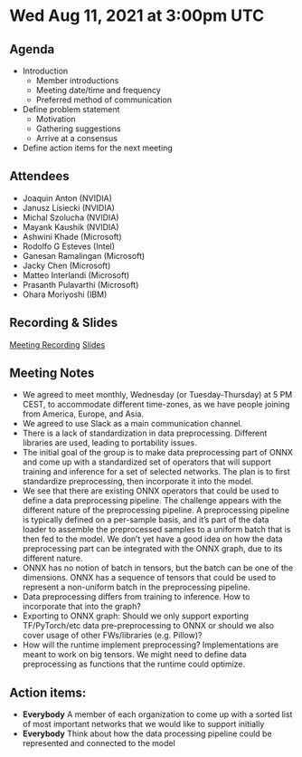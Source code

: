 <!--- SPDX-License-Identifier: Apache-2.0 -->

# Wed Aug 11, 2021 at 3:00pm UTC

## Agenda
* Introduction
  * Member introductions
  * Meeting date/time and frequency
  * Preferred method of communication
* Define problem statement
  * Motivation
  * Gathering suggestions
  * Arrive at a consensus
* Define action items for the next meeting

## Attendees
* Joaquin Anton (NVIDIA)
* Janusz Lisiecki (NVIDIA)
* Michal Szolucha (NVIDIA)
* Mayank Kaushik (NVIDIA)
* Ashwini Khade (Microsoft)
* Rodolfo G Esteves (Intel)
* Ganesan Ramalingan (Microsoft)
* Jacky Chen (Microsoft)
* Matteo Interlandi (Microsoft)
* Prasanth Pulavarthi (Microsoft)
* Ohara Moriyoshi (IBM)

## Recording & Slides

[Meeting Recording](https://lists.lfaidata.foundation/g/onnx-wg-preprocessing/files/ONNX%20pre_post%20processing%20and%20featurization%20WG%20kick-off%20meting-20210811_180626-Meeting%20Recording.mp4)
[Slides](slides/20210811_slides.pdf)

## Meeting Notes

* We agreed to meet monthly, Wednesday (or Tuesday-Thursday) at 5 PM CEST, to accommodate different time-zones, as we have people joining from America, Europe, and Asia.
* We agreed to use Slack as a main communication channel.
* There is a lack of standardization in data preprocessing. Different libraries are used, leading to portability issues.
* The initial goal of the group is to make data preprocessing part of ONNX and come up with a standardized set of operators that will support training and inference for a set of selected networks. The plan is to first standardize preprocessing, then incorporate it into the model.
* We see that there are existing ONNX operators that could be used to define a data preprocessing pipeline. The challenge appears with the different nature of the preprocessing pipeline. A preprocessing pipeline is typically defined on a per-sample basis, and it’s part of the data loader to assemble the preprocessed samples to a uniform batch that is then fed to the model. We don’t yet have a good idea on how the data preprocessing part can be integrated with the ONNX graph, due to its different nature.
* ONNX has no notion of batch in tensors, but the batch can be one of the dimensions. ONNX has a sequence of tensors that could be used to represent a non-uniform batch in the preprocessing pipeline.
* Data preprocessing differs from training to inference. How to incorporate that into the graph?
* Exporting to ONNX graph: Should we only support exporting TF/PyTorch/etc data pre-preprocessing to ONNX or should we also cover usage of other FWs/libraries (e.g. Pillow)?
* How will the runtime implement preprocessing? Implementations are meant to work on big tensors. We might need to define data preprocessing as functions that the runtime could optimize.

## Action items:
* **Everybody** A member of each organization to come up with a sorted list of most important networks that we would like to support initially
* **Everybody** Think about how the data processing pipeline could be represented and connected to the model
